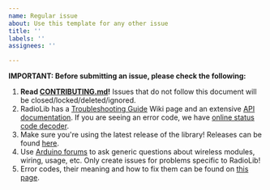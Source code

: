 ```yaml
---
name: Regular issue
about: Use this template for any other issue
title: ''
labels: ''
assignees: ''

---
```


**IMPORTANT: Before submitting an issue, please check the following:**
1. **Read [CONTRIBUTING.md](https://github.com/jgromes/RadioLib/blob/master/CONTRIBUTING.md)!** Issues that do not follow this document will be closed/locked/deleted/ignored.
2. RadioLib has a [Troubleshooting Guide](https://github.com/jgromes/RadioLib/wiki/Troubleshooting-Guide) Wiki page and an extensive [API documentation](https://jgromes.github.io/RadioLib/). If you are seeing an error code, we have [online status code decoder](https://radiolib-org.github.io/status_decoder/decode.html).
3. Make sure you're using the latest release of the library! Releases can be found [here](https://github.com/jgromes/RadioLib/releases).
4. Use [Arduino forums](https://forum.arduino.cc/) to ask generic questions about wireless modules, wiring, usage, etc. Only create issues for problems specific to RadioLib!
5. Error codes, their meaning and how to fix them can be found on [this page](https://jgromes.github.io/RadioLib/group__status__codes.html).
